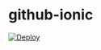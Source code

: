 github-ionic
============

[![Deploy](https://www.herokucdn.com/deploy/button.png)](https://heroku.com/deploy?template=https://github.com/sh4hin/github-ionic)
